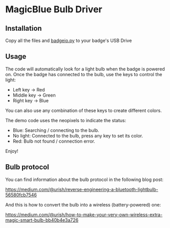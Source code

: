 # MagicBlue Bulb Driver

## Installation

Copy all the files and [badgeio.py](../lib/badgeio.py) to your badge's USB Drive

## Usage

The code will automatically look for a light bulb when the badge is powered on.
Once the badge has connected to the bulb, use the keys to control the light:

* Left key → Red
* Middle key → Green
* Right key → Blue

You can also use any combination of these keys to create different colors.

The demo code uses the neopixels to indicate the status:
* Blue: Searching / connecting to the bulb.
* No light: Connected to the bulb, press any key to set its color.
* Red: Bulb not found / connection error.

Enjoy!

## Bulb protocol

You can find information about the bulb protocol in the following blog post:

https://medium.com/@urish/reverse-engineering-a-bluetooth-lightbulb-56580fcb7546

And this is how to convert the bulb into a wireless (battery-powered) one:

https://medium.com/@urish/how-to-make-your-very-own-wireless-extra-magic-smart-bulb-bb40b4e3a726